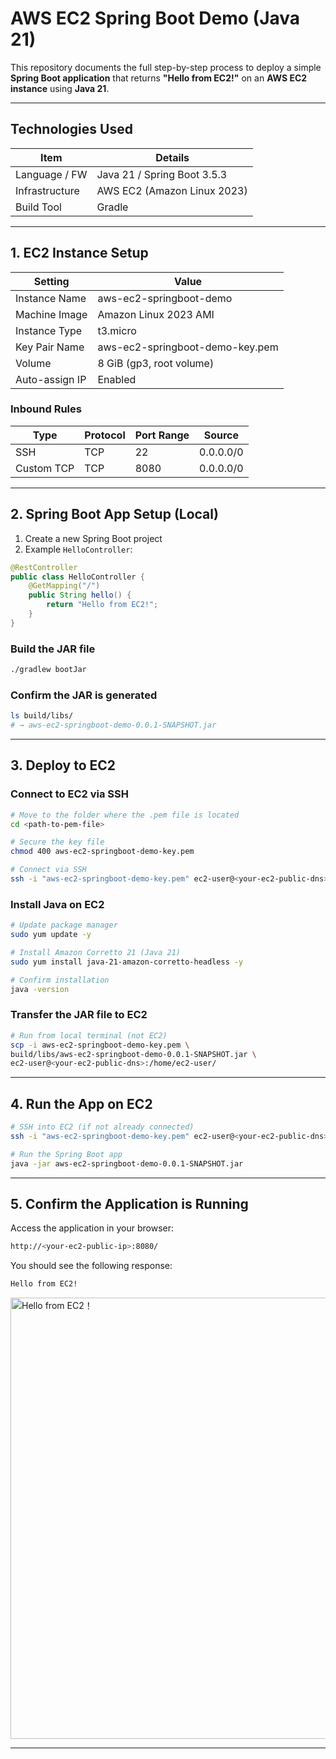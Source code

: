 # AWS EC2 Spring Boot Demo (Java 21)

This repository documents the full step-by-step process to deploy a simple **Spring Boot application** that returns **"Hello from EC2!"** on an **AWS EC2 instance** using **Java 21**.

---

## Technologies Used

| Item            | Details                     |
|-----------------|-----------------------------|
| Language / FW   | Java 21 / Spring Boot 3.5.3 |
| Infrastructure  | AWS EC2 (Amazon Linux 2023) |
| Build Tool      | Gradle                      |

---

## 1. EC2 Instance Setup

| Setting           | Value                                 |
|-------------------|----------------------------------------|
| Instance Name     | aws-ec2-springboot-demo                |
| Machine Image     | Amazon Linux 2023 AMI                  |
| Instance Type     | t3.micro                               |
| Key Pair Name     | aws-ec2-springboot-demo-key.pem        |
| Volume            | 8 GiB (gp3, root volume)               |
| Auto-assign IP    | Enabled                                |

### Inbound Rules

| Type        | Protocol | Port Range | Source     |
|-------------|----------|------------|------------|
| SSH         | TCP      | 22         | 0.0.0.0/0  |
| Custom TCP  | TCP      | 8080       | 0.0.0.0/0  |

---

## 2. Spring Boot App Setup (Local)

1. Create a new Spring Boot project
2. Example `HelloController`:

```java
@RestController
public class HelloController {
    @GetMapping("/")
    public String hello() {
        return "Hello from EC2!";
    }
}
```

### Build the JAR file

```bash
./gradlew bootJar
```

### Confirm the JAR is generated

```bash
ls build/libs/
# → aws-ec2-springboot-demo-0.0.1-SNAPSHOT.jar
```

---

## 3. Deploy to EC2

### Connect to EC2 via SSH

```bash
# Move to the folder where the .pem file is located
cd <path-to-pem-file>

# Secure the key file
chmod 400 aws-ec2-springboot-demo-key.pem

# Connect via SSH
ssh -i "aws-ec2-springboot-demo-key.pem" ec2-user@<your-ec2-public-dns>
```

### Install Java on EC2

```bash
# Update package manager
sudo yum update -y

# Install Amazon Corretto 21 (Java 21)
sudo yum install java-21-amazon-corretto-headless -y

# Confirm installation
java -version
```

### Transfer the JAR file to EC2

```bash
# Run from local terminal (not EC2)
scp -i aws-ec2-springboot-demo-key.pem \
build/libs/aws-ec2-springboot-demo-0.0.1-SNAPSHOT.jar \
ec2-user@<your-ec2-public-dns>:/home/ec2-user/
```

---

## 4. Run the App on EC2

```bash
# SSH into EC2 (if not already connected)
ssh -i "aws-ec2-springboot-demo-key.pem" ec2-user@<your-ec2-public-dns>

# Run the Spring Boot app
java -jar aws-ec2-springboot-demo-0.0.1-SNAPSHOT.jar
```

---

## 5. Confirm the Application is Running

Access the application in your browser:
```bash
http://<your-ec2-public-ip>:8080/
```

You should see the following response:
```bash
Hello from EC2!
```
<img width="706" alt="Hello from EC2！" src="https://github.com/user-attachments/assets/47d64c9d-6ab1-4e09-b962-6b79e6ee76a9" />

---



